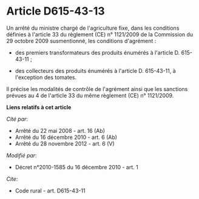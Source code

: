 # Article D615-43-13

Un arrêté du ministre chargé de l'agriculture fixe, dans les conditions définies à l'article 33 du règlement (CE) n°
1121/2009 de la Commission du 29 octobre 2009 susmentionné, les conditions d'agrément :

- des premiers transformateurs des produits énumérés à l'article D. 615-43-11 ;

- des collecteurs des produits énumérés à l'article D. 615-43-11, à l'exception des tomates. 

Il précise les modalités de contrôle de l'agrément ainsi que les sanctions prévues au 4 de l'article 33 du même règlement
(CE) n° 1121/2009.

**Liens relatifs à cet article**

_Cité par_:

  - Arrêté du 22 mai 2008 - art. 16 (Ab)
  - Arrêté du 16 décembre 2010 - art. 6 (Ab)
  - Arrêté du 28 novembre 2012 - art. 6 (V)

_Modifié par_:

  - Décret n°2010-1585 du 16 décembre 2010 - art. 1

_Cite_:

  - Code rural - art. D615-43-11
